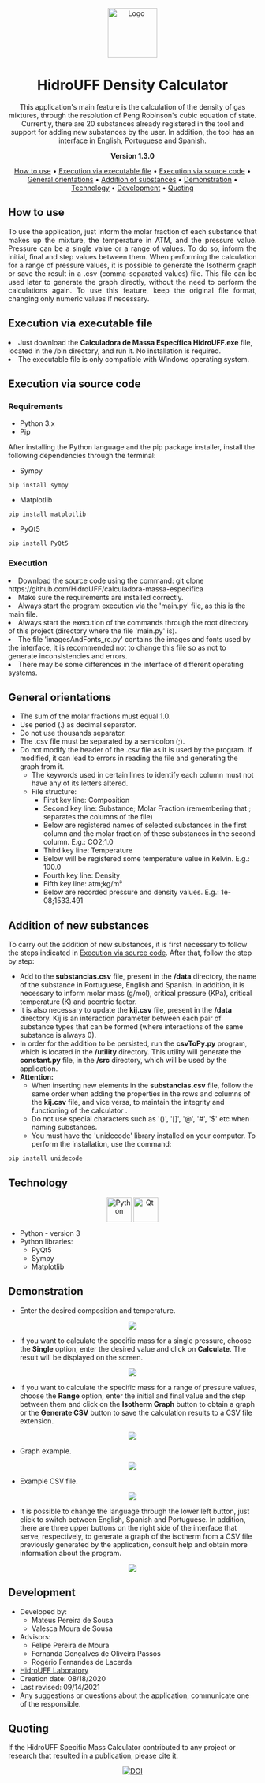<div align='center'>
  <img align="center" alt="Logo" height="100" width="100" src="https://raw.githubusercontent.com/HidroUFF/calculadora-massa-especifica/main/assets/icon.ico">
</div>  

<h1 align="center">HidroUFF Density Calculator</h1>

<p align="center">
  This application's main feature is the calculation of the density of gas mixtures, through the resolution of Peng Robinson's cubic equation of state. Currently, there are 20 substances already registered in the tool and support for adding new substances by the user. In addition, the tool has an interface in English, Portuguese and Spanish.
</p> 

<p align="center"><strong>Version 1.3.0</strong></p>

<p align="center">
 <a href="#use">How to use</a> •
 <a href="#exe">Execution via executable file</a> •
 <a href="#code">Execution via source code</a> •
 <a href="#guidelines">General orientations</a> • 
 <a href="#add">Addition of substances</a> • 
 <a href="#demonstration">Demonstration</a> • 
 <a href="#technologies">Technology</a> •
 <a href="#author">Development</a> • 
 <a href="#quoting">Quoting</a>
</p>

<h2 id="use" align="justify">How to use</h2>
<p align="justify">
  To use the application, just inform the molar fraction of each substance that makes up the mixture, the temperature in ATM, and the pressure value. Pressure can be a single value or a range of values. To do so, inform the initial, final and step values between them. When performing the calculation for a range of pressure values, it is possible to generate the Isotherm graph or save the result in a .csv (comma-separated values) file. This file can be used later to generate the graph directly, without the need to perform the calculations again. To use this feature, keep the original file format, changing only numeric values if necessary.
</p> 

<h2 id="exe" align="justify">Execution via executable file</h2>
<p align="justify">
  <li>
    Just download the <strong>Calculadora de Massa Específica HidroUFF.exe</strong> file, located in the /bin directory, and run it. No installation is required.
  </li>
  <li>
    The executable file is only compatible with Windows operating system.
  </li>
</p> 

<h2 id="code" align="justify">Execution via source code</h2>
<h3 align="justify">Requirements</h3>

* Python 3.x
* Pip

After installing the Python language and the pip package installer, install the following dependencies through the terminal:

* Sympy

```
pip install sympy
```

* Matplotlib

```
pip install matplotlib
```

* PyQt5

```
pip install PyQt5
```
<h3 align="justify">Execution</h3>
<p align="justify">
  <li>
    Download the source code using the command: git clone https://github.com/HidroUFF/calculadora-massa-especifica
  </li>
  <li>
    Make sure the requirements are installed correctly. 
  </li>
  <li>
    Always start the program execution via the 'main.py' file, as this is the main file.
  </li>
  <li>
    Always start the execution of the commands through the root directory of this project (directory where the file 'main.py' is).
  </li>
  <li>
    The file 'imagesAndFonts_rc.py' contains the images and fonts used by the interface, it is recommended not to change this file so as not to generate inconsistencies and errors.
  </li>
  <li>
    There may be some differences in the interface of different operating systems.
  </li>
</p> 


<h2 id="guidelines" align="justify">General orientations</h2>

* The sum of the molar fractions must equal 1.0.
* Use period (.) as decimal separator.
* Do not use thousands separator.
* The .csv file must be separated by a semicolon (;).
* Do not modify the header of the .csv file as it is used by the program. If modified, it can lead to errors in reading the file and generating the graph from it.
    * The keywords used in certain lines to identify each column must not have any of its letters altered.
    * File structure:
        * First key line: Composition
        * Second key line: Substance; Molar Fraction (remembering that ; separates the columns of the file)
        * Below are registered names of selected substances in the first column and the molar fraction of these substances in the second column. E.g.: CO2;1.0
        * Third key line: Temperature
        * Below will be registered some temperature value in Kelvin. E.g.: 100.0
        * Fourth key line: Density
        * Fifth key line: atm;kg/m³
        * Below are recorded pressure and density values. E.g.: 1e-08;1533.491


<h2 id="add" align="justify">Addition of new substances</h2>
To carry out the addition of new substances, it is first necessary to follow the steps indicated in <a href="#code">Execution via source code</a>. After that, follow the step by step:

* Add to the **substancias.csv** file, present in the **/data** directory, the name of the substance in Portuguese, English and Spanish. In addition, it is necessary to inform molar mass (g/mol), critical pressure (KPa), critical temperature (K) and acentric factor.
* It is also necessary to update the **kij.csv** file, present in the **/data** directory. Kij is an interaction parameter between each pair of substance types that can be formed (where interactions of the same substance is always 0).
* In order for the addition to be persisted, run the **csvToPy.py** program, which is located in the **/utility** directory. This utility will generate the **constant.py** file, in the **/src** directory, which will be used by the application.
* **Attention:**
    * When inserting new elements in the **substancias.csv** file, follow the same order when adding the properties in the rows and columns of the **kij.csv** file, and vice versa, to maintain the integrity and functioning of the calculator .
    * Do not use special characters such as '()', '[]', '@', '#', '$' etc when naming substances.
    * You must have the 'unidecode' library installed on your computer. To perform the installation, use the command: 
 
 ```
 pip install unidecode
 ``` 
 
<h2 id="technologies" align="justify">Technology</h2>
<div align="center">
  <img align="center" alt="Python" height="50" width="50" src="https://raw.githubusercontent.com/devicons/devicon/master/icons/python/python-original.svg">
  <img align="center" alt="Qt" height="50" width="50" src="https://github.com/devicons/devicon/blob/master/icons/qt/qt-original.svg">
 </div>

* Python - version 3
* Python libraries:
  * PyQt5
  * Sympy
  * Matplotlib
  

<h2 id="demonstration" align="justify">Demonstration</h2>

* Enter the desired composition and temperature.
<div align="center">
  <img align="center" src="https://raw.githubusercontent.com/HidroUFF/calculadora-massa-especifica/main/assets/input.PNG">
</div>

* If you want to calculate the specific mass for a single pressure, choose the **Single** option, enter the desired value and click on **Calculate**. The result will be displayed on the screen.
<div align="center">
  <img align="center" src="https://raw.githubusercontent.com/HidroUFF/calculadora-massa-especifica/main/assets/single.PNG">
</div>

* If you want to calculate the specific mass for a range of pressure values, choose the **Range** option, enter the initial and final value and the step between them and click on the **Isotherm Graph** button to obtain a graph or the **Generate CSV** button to save the calculation results to a CSV file extension.
<div align="center">
  <img align="center" src="https://raw.githubusercontent.com/HidroUFF/calculadora-massa-especifica/main/assets/range.PNG">
</div>

* Graph example.
<div align="center">
  <img align="center" src="https://raw.githubusercontent.com/HidroUFF/calculadora-massa-especifica/main/assets/isothermGraph.PNG">
</div>

* Example CSV file.
<div align="center">
  <img align="center" src="https://raw.githubusercontent.com/HidroUFF/calculadora-massa-especifica/main/assets/csv.PNG">
</div>

* It is possible to change the language through the lower left button, just click to switch between English, Spanish and Portuguese. In addition, there are three upper buttons on the right side of the interface that serve, respectively, to generate a graph of the isotherm from a CSV file previously generated by the application, consult help and obtain more information about the program.
<div align="center">
  <img align="center" src="https://raw.githubusercontent.com/HidroUFF/calculadora-massa-especifica/main/assets/menu.PNG">
</div>

<h2 id="author" align="justify">Development</h2>

* Developed by:
    * Mateus Pereira de Sousa 
    * Valesca Moura de Sousa
* Advisors:
    * Felipe Pereira de Moura
    * Fernanda Gonçalves de Oliveira Passos
    * Rogério Fernandes de Lacerda
* <a href="http://hidrouff.sites.uff.br/">HidroUFF Laboratory</a>
* Creation date: 08/18/2020
* Last revised: 09/14/2021
* Any suggestions or questions about the application, communicate one of the responsible.


<h2 id="quoting" align="justify">Quoting</h2>
If the HidroUFF Specific Mass Calculator contributed to any project or research that resulted in a publication, please cite it.

<div align="center"> 
  
  [![DOI](https://zenodo.org/badge/322632859.svg)](https://zenodo.org/badge/latestdoi/322632859)
  
</div>
